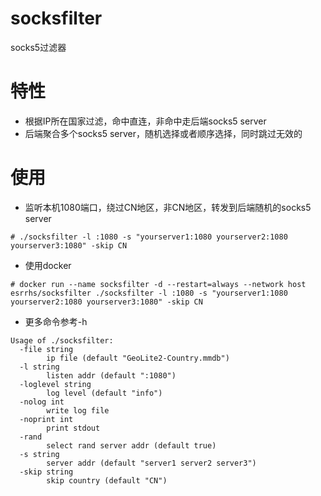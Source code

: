 # socksfilter
socks5过滤器

# 特性
* 根据IP所在国家过滤，命中直连，非命中走后端socks5 server
* 后端聚合多个socks5 server，随机选择或者顺序选择，同时跳过无效的

# 使用
* 监听本机1080端口，绕过CN地区，非CN地区，转发到后端随机的socks5 server
```
# ./socksfilter -l :1080 -s "yourserver1:1080 yourserver2:1080 yourserver3:1080" -skip CN
```
* 使用docker
```
# docker run --name socksfilter -d --restart=always --network host esrrhs/socksfilter ./socksfilter -l :1080 -s "yourserver1:1080 yourserver2:1080 yourserver3:1080" -skip CN
```
* 更多命令参考-h
```
Usage of ./socksfilter:
  -file string
        ip file (default "GeoLite2-Country.mmdb")
  -l string
        listen addr (default ":1080")
  -loglevel string
        log level (default "info")
  -nolog int
        write log file
  -noprint int
        print stdout
  -rand
        select rand server addr (default true)
  -s string
        server addr (default "server1 server2 server3")
  -skip string
        skip country (default "CN")
```
